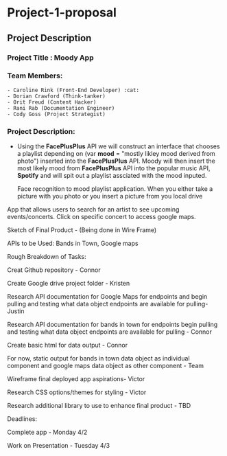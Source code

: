 #  Project-1-proposal

## Project Description

### Project Title : **Moody App**

### Team Members:

    - Caroline Rink (Front-End Developer) :cat: 
    - Dorian Crawford (Think-tanker)
    - Orit Freud (Content Hacker)
    - Rani Rab (Documentation Engineer)
    - Cody Goss (Project Strategist)

### Project Description:
+ Using the **FacePlusPlus** API we will construct an interface that chooses a playlist depending on (var **mood** = "mostly likley mood derived from photo") inserted into the **FacePlusPlus** API. Moody will then insert the most likely mood from **FacePlusPlus** API into the popular music API, **Spotify** and will spit out a playlist assciated with the mood inputed.
    
    
    Face recognition to mood playlist application. When you either take a picture with you photo or you insert a picture from you local drive


App that allows users to search for an artist to see upcoming events/concerts.  Click on specific concert to access google maps.

Sketch of Final Product - (Being done in Wire Frame)

APIs to be Used:
Bands in Town,
Google maps

Rough Breakdown of Tasks:

Creat Github repository - Connor

Create Google drive project folder - Kristen

Research API documentation for Google Maps for endpoints and begin pulling and testing what data object endpoints are available for pulling- Justin

Research API documentation for bands in town for endpoints begin pulling and testing what data object endpoints are available for pulling - Connor

Create basic html  for data output - Connor

For now, static output for bands in town data object as  individual component  and google maps data object as other component - Team

Wireframe final deployed app aspirations- Victor

Research CSS options/themes for styling - Victor

Research additional library to use to enhance final product - TBD

Deadlines:

Complete app - Monday 4/2

Work on Presentation - Tuesday 4/3


